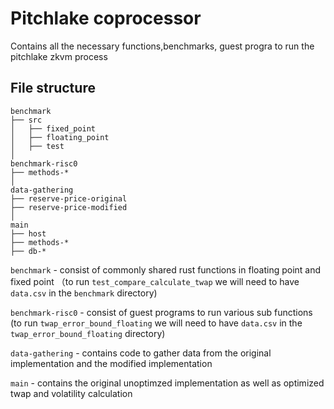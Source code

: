 # Pitchlake coprocessor
Contains all the necessary functions,benchmarks, guest progra to run the pitchlake zkvm process

## File structure
```
benchmark
├── src
│   ├── fixed_point
│   ├── floating_point
│   ├── test
│
benchmark-risc0
├── methods-*
│
data-gathering
├── reserve-price-original
├── reserve-price-modified
│
main
├── host
├── methods-*
├── db-*
```

`benchmark` - consist of commonly shared rust functions in floating point and fixed point （to run `test_compare_calculate_twap` we will need to have `data.csv` in the `benchmark` directory)

`benchmark-risc0` - consist of guest programs to run various sub functions
(to run `twap_error_bound_floating` we will need to have `data.csv` in the `twap_error_bound_floating` directory)

`data-gathering` - contains code to gather data from the original implementation and the modified implementation

`main` - contains the original unoptimzed implementation as well as optimized twap and volatility calculation
